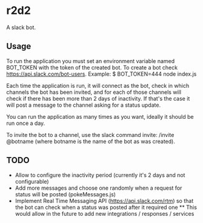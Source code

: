 # r2d2

A slack bot.

## Usage

To run the application you must set an environment variable named BOT_TOKEN with the token of the created bot. To create a bot check https://api.slack.com/bot-users. Example: $ BOT_TOKEN=444 node index.js

Each time the application is run, it will connect as the bot, check in which channels the bot has been invited, and for each of those channels will check if there has been more than 2 days of inactivity. If that's the case it will post a message to the channel asking for a status update.

You can run the application as many times as you want, ideally it should be run once a day.

To invite the bot to a channel, use the slack command invite: /invite @botname (where botname is the name of the bot as was created).

## TODO

* Allow to configure the inactivity period (currently it's 2 days and not configurable)
* Add more messages and choose one randomly when a request for status will be posted (pokeMessages.js)
* Implement Real Time Messaging API (https://api.slack.com/rtm) so that the bot can check when a status was posted after it required one
** This would allow in the future to add new integrations / responses / services
